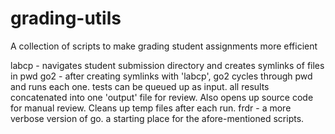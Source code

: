 # grading-utils
A collection of scripts to make grading student assignments more efficient

labcp - navigates student submission directory and creates symlinks of files in pwd
go2 - after creating symlinks with 'labcp', go2 cycles through pwd and runs each one. tests can be queued up as input. all results concatenated into one 'output' file for review. Also opens up source code for manual review. Cleans up temp files after each run.
frdr - a more verbose version of go. a starting place for the afore-mentioned scripts.